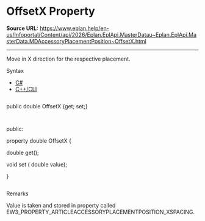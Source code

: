 # OffsetX Property

**Source URL:** https://www.eplan.help/en-us/Infoportal/Content/api/2026/Eplan.EplApi.MasterDatau~Eplan.EplApi.MasterData.MDAccessoryPlacementPosition~OffsetX.html

---

Move in X direction for the respective placement.

Syntax

- [C#](#i-syntax-CS)
- [C++/CLI](#i-syntax-CPP2005)

```
```
public double OffsetX {get; set;}
```
```

```
```
public:

property double OffsetX {

   double get();

   void set (    double value);

}
```
```

Remarks

Value is taken and stored in property called EW3\_PROPERTY\_ARTICLEACCESSORYPLACEMENTPOSITION\_XSPACING.
